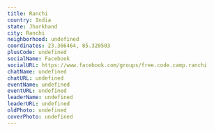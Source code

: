 ```yaml
---
title: Ranchi
country: India
state: Jharkhand
city: Ranchi
neighborhood: undefined
coordinates: 23.366464, 85.320503
plusCode: undefined
socialName: Facebook
socialURL: https://www.facebook.com/groups/free.code.camp.ranchi
chatName: undefined
chatURL: undefined
eventName: undefined
eventURL: undefined
leaderName: undefined
leaderURL: undefined
oldPhoto: undefined
coverPhoto: undefined
---
```

